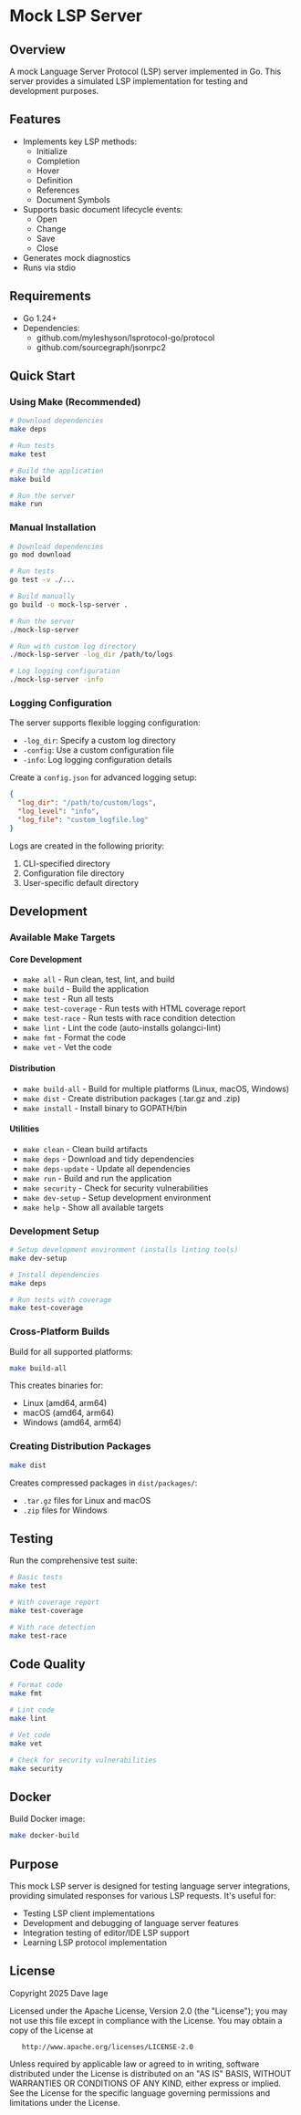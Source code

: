 # Mock LSP Server

## Overview

A mock Language Server Protocol (LSP) server implemented in Go. This server provides a simulated LSP implementation for testing and development purposes.

## Features

- Implements key LSP methods:
  - Initialize
  - Completion
  - Hover
  - Definition
  - References
  - Document Symbols
- Supports basic document lifecycle events:
  - Open
  - Change
  - Save
  - Close
- Generates mock diagnostics
- Runs via stdio

## Requirements

- Go 1.24+
- Dependencies:
  - github.com/myleshyson/lsprotocol-go/protocol
  - github.com/sourcegraph/jsonrpc2

## Quick Start

### Using Make (Recommended)

```bash
# Download dependencies
make deps

# Run tests
make test

# Build the application
make build

# Run the server
make run
```

### Manual Installation

```bash
# Download dependencies
go mod download

# Run tests
go test -v ./...

# Build manually
go build -o mock-lsp-server .

# Run the server
./mock-lsp-server

# Run with custom log directory
./mock-lsp-server -log_dir /path/to/logs

# Log logging configuration
./mock-lsp-server -info
```

### Logging Configuration

The server supports flexible logging configuration:

- `-log_dir`: Specify a custom log directory
- `-config`: Use a custom configuration file
- `-info`: Log logging configuration details

Create a `config.json` for advanced logging setup:

```json
{
  "log_dir": "/path/to/custom/logs",
  "log_level": "info",
  "log_file": "custom_logfile.log"
}
```

Logs are created in the following priority:

1. CLI-specified directory
2. Configuration file directory
3. User-specific default directory

## Development

### Available Make Targets

#### Core Development

- `make all` - Run clean, test, lint, and build
- `make build` - Build the application
- `make test` - Run all tests
- `make test-coverage` - Run tests with HTML coverage report
- `make test-race` - Run tests with race condition detection
- `make lint` - Lint the code (auto-installs golangci-lint)
- `make fmt` - Format the code
- `make vet` - Vet the code

#### Distribution

- `make build-all` - Build for multiple platforms (Linux, macOS, Windows)
- `make dist` - Create distribution packages (.tar.gz and .zip)
- `make install` - Install binary to GOPATH/bin

#### Utilities

- `make clean` - Clean build artifacts
- `make deps` - Download and tidy dependencies
- `make deps-update` - Update all dependencies
- `make run` - Build and run the application
- `make security` - Check for security vulnerabilities
- `make dev-setup` - Setup development environment
- `make help` - Show all available targets

### Development Setup

```bash
# Setup development environment (installs linting tools)
make dev-setup

# Install dependencies
make deps

# Run tests with coverage
make test-coverage
```

### Cross-Platform Builds

Build for all supported platforms:

```bash
make build-all
```

This creates binaries for:

- Linux (amd64, arm64)
- macOS (amd64, arm64)
- Windows (amd64, arm64)

### Creating Distribution Packages

```bash
make dist
```

Creates compressed packages in `dist/packages/`:

- `.tar.gz` files for Linux and macOS
- `.zip` files for Windows

## Testing

Run the comprehensive test suite:

```bash
# Basic tests
make test

# With coverage report
make test-coverage

# With race detection
make test-race
```

## Code Quality

```bash
# Format code
make fmt

# Lint code
make lint

# Vet code
make vet

# Check for security vulnerabilities
make security
```

## Docker

Build Docker image:

```bash
make docker-build
```

## Purpose

This mock LSP server is designed for testing language server integrations, providing simulated responses for various LSP requests. It's useful for:

- Testing LSP client implementations
- Development and debugging of language server features
- Integration testing of editor/IDE LSP support
- Learning LSP protocol implementation

## License

   Copyright 2025 Dave lage

   Licensed under the Apache License, Version 2.0 (the "License");
   you may not use this file except in compliance with the License.
   You may obtain a copy of the License at

       http://www.apache.org/licenses/LICENSE-2.0

   Unless required by applicable law or agreed to in writing, software
   distributed under the License is distributed on an "AS IS" BASIS,
   WITHOUT WARRANTIES OR CONDITIONS OF ANY KIND, either express or implied.
   See the License for the specific language governing permissions and
   limitations under the License.

